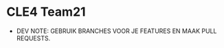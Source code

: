 # CLE4 Team21

<!-- ![fishes](./src/images/preview.png) -->

- DEV NOTE: GEBRUIK BRANCHES VOOR JE FEATURES EN MAAK PULL REQUESTS.
<!-- - Geef het project een coole naam en check dat dit startproject nu in je eigen github staat.
- CLONE de repository van jouw eigen github naar je lokale computer via de git url. Die vind je onder "code".
- Open VS Code. Klik het "Source Control" icoontje. Kies voor "clone repository" en plak de git url.
- VS Code haalt nu het startproject op en opent het automatisch.
- Kies een map die je ook via localhost kan openen, bijvoorbeeld `xampp/htdocs/mijnproject`.
- Typ `npm install` en `npm run dev` in de terminal in VS Code.

[🔥 Bekijk het instructie filmpje!](https://youtu.be/UIVpe4L5_P4)

[Lees verder over het publiceren op github pages](https://github.com/HR-CMGT/PRG04-2022-2023/blob/main/setup.md) -->
